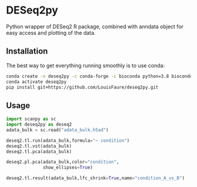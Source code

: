 # DESeq2py
Python wrapper of DESeq2 R package, combined with anndata object for easy access and plotting of the data.

## Installation

The best way to get everything running smoothly is to use conda:

```bash
conda create -n deseq2py -c conda-forge -c bioconda python=3.8 bioconductor-deseq2 bioconductor-apeglm rpy2 -y
conda activate deseq2py
pip install git+https://github.com/LouisFaure/deseq2py.git
```
    
## Usage

```python
import scanpy as sc
import deseq2py as deseq2
adata_bulk = sc.read("adata_bulk.h5ad")

deseq2.tl.run(adata_bulk,formula="~ condition")
deseq2.tl.vst(adata_bulk)
deseq2.tl.pca(adata_bulk)

deseq2.pl.pca(adata_bulk,color="condition",
              show_ellipses=True)

deseq2.tl.result(adata_bulk,lfc_shrink=True,name="condition_A_vs_B")
```
